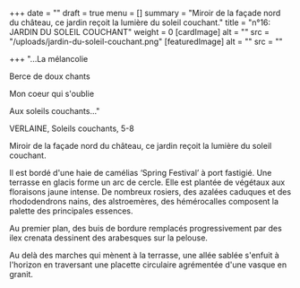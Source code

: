 +++
date = ""
draft = true
menu = []
summary = "Miroir de la façade nord du château, ce jardin reçoit la lumière du soleil couchant."
title = "n°16: JARDIN DU SOLEIL COUCHANT"
weight = 0
[cardImage]
alt = ""
src = "/uploads/jardin-du-soleil-couchant.png"
[featuredImage]
alt = ""
src = ""

+++
"...La mélancolie

Berce de doux chants

Mon coeur qui s'oublie

Aux soleils couchants..."

VERLAINE, Soleils couchants, 5-8

Miroir de la façade nord du château, ce jardin reçoit la lumière du soleil couchant.

Il est bordé d'une haie de camélias ‘Spring Festival’ à port fastigié. Une terrasse en glacis forme un arc de cercle. Elle est plantée de végétaux aux floraisons jaune intense. De nombreux rosiers, des azalées caduques et des rhododendrons nains, des alstroemères, des hémérocalles composent la palette des principales essences.

Au premier plan, des buis de bordure remplacés progressivement par des ilex crenata dessinent des arabesques sur la pelouse.

Au delà des marches qui mènent à la terrasse, une allée sablée s'enfuit à l'horizon en traversant une placette circulaire agrémentée d'une vasque en granit.